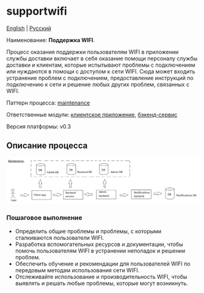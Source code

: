 # supportwifi

[English](supportwifi.md) | [Русский](supportwifi.ru.md)

Наименование: **Поддержка WIFI**.

Процесс оказания поддержки пользователям WIFI в приложении службы доставки включает в себя оказание помощи персоналу службы доставки и клиентам, которые испытывают проблемы с подключением или нуждаются в помощи с доступом к сети WIFI. Сюда может входить устранение проблем с подключением, предоставление инструкций по подключению к сети и решение любых других проблем, связанных с WIFI.

Паттерн процесса: [maintenance](../../processpatterns/maintenance.ru.md)

Ответственные модули: [клиентское приложение](../../frontend/techsupportclient.ru.md), [бэкенд-сервис](../../backend/techsupportbackend.ru.md)

Версия платформы: v0.3

## Описание процесса

![maintenance_overall](../../img/processpatterns/maintenance_overall.png)

### Пошаговое выполнение

- Определить общие проблемы и проблемы, с которыми сталкиваются пользователи WIFI.
- Разработка вспомогательных ресурсов и документации, чтобы помочь пользователям WIFI в устранении неполадок и решении проблем.
- Обеспечить обучение и рекомендации для пользователей WIFI по передовым методам использования сети WIFI.
- Отслеживайте использование и производительность WIFI, чтобы выявлять и решать любые проблемы, которые могут возникнуть.
